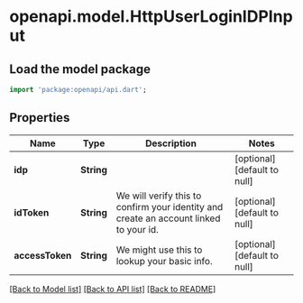 # openapi.model.HttpUserLoginIDPInput

## Load the model package
```dart
import 'package:openapi/api.dart';
```

## Properties
Name | Type | Description | Notes
------------ | ------------- | ------------- | -------------
**idp** | **String** |  | [optional] [default to null]
**idToken** | **String** | We will verify this to confirm your identity and create an account linked to your id. | [optional] [default to null]
**accessToken** | **String** | We might use this to lookup your basic info. | [optional] [default to null]

[[Back to Model list]](../README.md#documentation-for-models) [[Back to API list]](../README.md#documentation-for-api-endpoints) [[Back to README]](../README.md)


